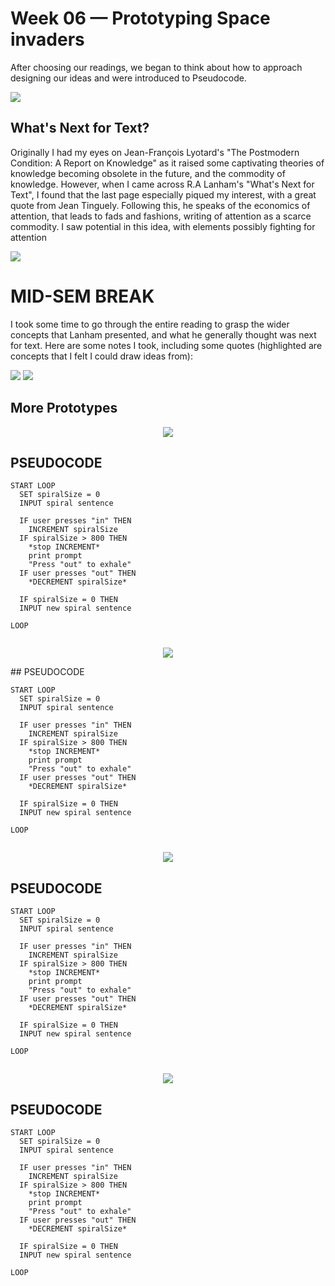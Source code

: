 # Week 06 — Prototyping Space invaders

After choosing our readings, we began to think about how to approach designing our ideas and were introduced to Pseudocode.

<img src="IMG_20200827_115308.jpg">

## What's Next for Text?

Originally I had my eyes on Jean-François Lyotard's "The Postmodern Condition: A Report on Knowledge" as it raised some captivating theories of knowledge becoming obsolete in the future, and the commodity of knowledge. However, when I came across R.A Lanham's "What's Next for Text", I found that the last page especially piqued my interest, with a great quote from Jean Tinguely. Following this, he speaks of the economics of attention, that leads to fads and fashions, writing of attention as a scarce commodity. I saw potential in this idea, with elements possibly fighting for attention

<img src="Reading.png">

# MID-SEM BREAK

I took some time to go through the entire reading to grasp the wider concepts that Lanham presented, and what he generally thought was next for text. Here are some notes I took, including some quotes (highlighted are concepts that I felt I could draw ideas from):

<img src="ReadingNotes.jpg">
<img src="ReadingNotes2.jpg">

## More Prototypes
<p align ="center"><img src="PROTOTYPE1.gif"> </p>

## PSEUDOCODE
```
START LOOP
  SET spiralSize = 0
  INPUT spiral sentence
  
  IF user presses "in" THEN
    INCREMENT spiralSize
  IF spiralSize > 800 THEN
    *stop INCREMENT*
    print prompt
    "Press "out" to exhale"
  IF user presses "out" THEN
    *DECREMENT spiralSize*
    
  IF spiralSize = 0 THEN
  INPUT new spiral sentence
      
LOOP
      
```

<p align="center"><img src="PROTOTYPE2.gif"></p>
## PSEUDOCODE

```
START LOOP
  SET spiralSize = 0
  INPUT spiral sentence
  
  IF user presses "in" THEN
    INCREMENT spiralSize
  IF spiralSize > 800 THEN
    *stop INCREMENT*
    print prompt
    "Press "out" to exhale"
  IF user presses "out" THEN
    *DECREMENT spiralSize*
    
  IF spiralSize = 0 THEN
  INPUT new spiral sentence
      
LOOP
      
```
<p align="center"><img src="PROTOTYPE3.gif"></p>

## PSEUDOCODE
```
START LOOP
  SET spiralSize = 0
  INPUT spiral sentence
  
  IF user presses "in" THEN
    INCREMENT spiralSize
  IF spiralSize > 800 THEN
    *stop INCREMENT*
    print prompt
    "Press "out" to exhale"
  IF user presses "out" THEN
    *DECREMENT spiralSize*
    
  IF spiralSize = 0 THEN
  INPUT new spiral sentence
      
LOOP
      
```
<p align="center"><img src="PROTOTYPE4.gif"></p>

## PSEUDOCODE
```
START LOOP
  SET spiralSize = 0
  INPUT spiral sentence
  
  IF user presses "in" THEN
    INCREMENT spiralSize
  IF spiralSize > 800 THEN
    *stop INCREMENT*
    print prompt
    "Press "out" to exhale"
  IF user presses "out" THEN
    *DECREMENT spiralSize*
    
  IF spiralSize = 0 THEN
  INPUT new spiral sentence
      
LOOP
      
```

